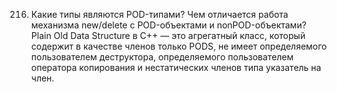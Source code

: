 216. Какие типы являются POD-типами? Чем отличается работа механизма new/delete с POD-объектами и nonPOD-объектами?  
Plain Old Data Structure в C++ — это агрегатный класс, который содержит в качестве членов только PODS, не имеет определяемого пользователем деструктора, определяемого пользователем оператора копирования и нестатических членов типа указатель на член.
